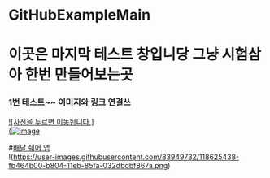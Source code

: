 # GitHubExampleMain
# 이곳은 마지막 테스트 창입니당 그냥 시험삼아 한번 만들어보는곳

### 1번 테스트~~ 이미지와 링크 연결쓰
[![사진을 누르면 이동됩니다.]<br/>(![image](https://user-images.githubusercontent.com/83949732/118624650-4e6bce00-b804-11eb-9fb5-d0e497cd5200.png)
](https://github.com/Najungmin510/GitHubExampleOne/blob/main/README.md)

#[배달 쉐어 앱](https://github.com/Najungmin510/GitHubExampleTwo/blob/main/README.md)<br/>
!(https://user-images.githubusercontent.com/83949732/118625438-fb464b00-b804-11eb-85fa-032dbdbf867a.png)

